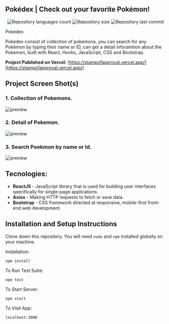 ## Pokédex | Check out your favorite Pokémon!

<p align="center">
    <img alt="Repository languages count" src="https://img.shields.io/github/languages/top/Abhijeetrkushwaha/pokedex?color=red">
    <img alt="Repository size" src="https://img.shields.io/github/repo-size/Abhijeetrkushwaha/Stamp-of-approval?color=blue">
    <img alt="Repository last commit" src="https://img.shields.io/github/last-commit/Abhijeetrkushwaha/Stamp-of-approval?color=yellow" />
</p>

Pokedex

 Pokedex consist of collection of pokemons, you can search for any Pokémon by typing their name or ID, can get a detail inforamtion about the Pokemon, built with React, Hooks, JavaScript, CSS and Bootstrap.

**Project Published on Vercel:** [https://stampofapproval.vercel.app/](https://stampofapproval.vercel.app/)

## Project Screen Shot(s)

### 1. Collection of Pokemons.
<img src="./pokedex.png" alt="preview" /> <br/>

### 2. Detail of Pokemon.
<img src="./pokedex-1.png" alt="preview" /> <br />

### 3. Search Poekmon by name or Id.
<img src="./pokedex-2.png" alt="preview" />

## Tecnologies:

- **ReactJS** - JavaScript library that is used for building user interfaces specifically for single-page applications.
- **Axios** -  Making HTTP requests to fetch or save data.
- **Bootstrap** - CSS framework directed at responsive, mobile-first front-end web development.

## Installation and Setup Instructions

Clone down this repository. You will need `node` and `npm` installed globally on your machine.  

Installation:

`npm install`  

To Run Test Suite:  

`npm test`  

To Start Server:

`npm start`  

To Visit App:

`localhost:3000`  

